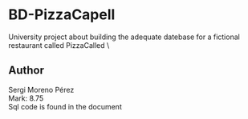 # BD-PizzaCapell
University project about building the adequate datebase for a fictional restaurant called PizzaCalled \
## Author
Sergi Moreno Pérez \
Mark: 8.75
\
Sql code is found in the document
